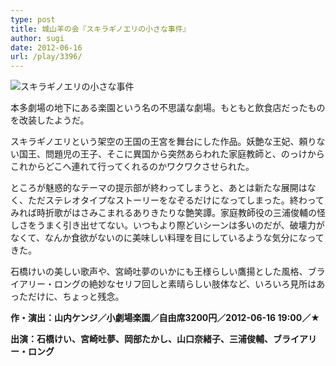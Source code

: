 ```yaml
---
type: post
title: 城山羊の会『スキラギノエリの小さな事件』
author: sugi
date: 2012-06-16
url: /play/3396/
---
```

<img src="http://i0.wp.com/asharpminor.com/wp-content/uploads/2012/06/sukiraginoeri.jpg?resize=208%2C240" alt="スキラギノエリの小さな事件" title="スキラギノエリの小さな事件" class="alignleft size-full wp-image-3397" data-recalc-dims="1" />

本多劇場の地下にある楽園という名の不思議な劇場。もともと飲食店だったものを改装したようだ。

スキラギノエリという架空の王国の王宮を舞台にした作品。妖艶な王妃、頼りない国王、問題児の王子、そこに異国から突然あらわれた家庭教師と、のっけからこれからどこへ連れて行ってくれるのかワクワクさせられた。

ところが魅惑的なテーマの提示部が終わってしまうと、あとは新たな展開はなく、ただステレオタイプなストーリーをなぞるだけになってしまった。終わってみれば時折歌がはさみこまれるありきたりな艶笑譚。家庭教師役の三浦俊輔の怪しさをうまく引き出せてない。いつもより際どいシーンは多いのだが、破壊力がなくて、なんか食欲がないのに美味しい料理を目にしているような気分になってきた。

石橋けいの美しい歌声や、宮崎吐夢のいかにも王様らしい鷹揚とした風格、ブライアリー・ロングの絶妙なセリフ回しと素晴らしい肢体など、いろいろ見所はあっただけに、ちょっと残念。

**作・演出：山内ケンジ／小劇場楽園／自由席3200円／2012-06-16 19:00／★**

**出演：石橋けい、宮崎吐夢、岡部たかし、山口奈緒子、三浦俊輔、ブライアリー・ロング**
